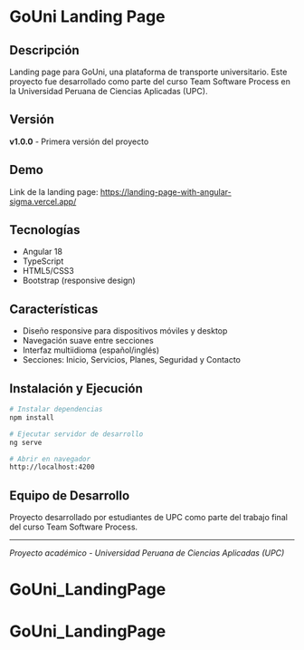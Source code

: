 # GoUni Landing Page

## Descripción

Landing page para GoUni, una plataforma de transporte universitario. Este proyecto fue desarrollado como parte del curso Team Software Process en la Universidad Peruana de Ciencias Aplicadas (UPC).

## Versión

**v1.0.0** - Primera versión del proyecto

## Demo

Link de la landing page: https://landing-page-with-angular-sigma.vercel.app/

## Tecnologías

- Angular 18
- TypeScript
- HTML5/CSS3
- Bootstrap (responsive design)

## Características

- Diseño responsive para dispositivos móviles y desktop
- Navegación suave entre secciones
- Interfaz multiidioma (español/inglés)
- Secciones: Inicio, Servicios, Planes, Seguridad y Contacto

## Instalación y Ejecución

```bash
# Instalar dependencias
npm install

# Ejecutar servidor de desarrollo
ng serve

# Abrir en navegador
http://localhost:4200
```

## Equipo de Desarrollo

Proyecto desarrollado por estudiantes de UPC como parte del trabajo final del curso Team Software Process.

---

*Proyecto académico - Universidad Peruana de Ciencias Aplicadas (UPC)*
# GoUni_LandingPage
# GoUni_LandingPage
